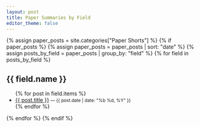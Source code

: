 ```yaml
---
layout: post
title: Paper Summaries by Field
editor_theme: false
---
```


{% assign paper_posts = site.categories["Paper Shorts"] %}
{% if paper_posts %}
  {% assign paper_posts = paper_posts | sort: "date" %}
  {% assign posts_by_field = paper_posts | group_by: "field" %}
  {% for field in posts_by_field %}
  <h2>{{ field.name }}</h2>
  <ul>
    {% for post in field.items %}
    <li>
      <a href="{{ post.url }}">{{ post.title }}</a>
      <small>— {{ post.date | date: "%b %d, %Y" }}</small>
    </li>
    {% endfor %}
  </ul>
  {% endfor %}
{% endif %}

